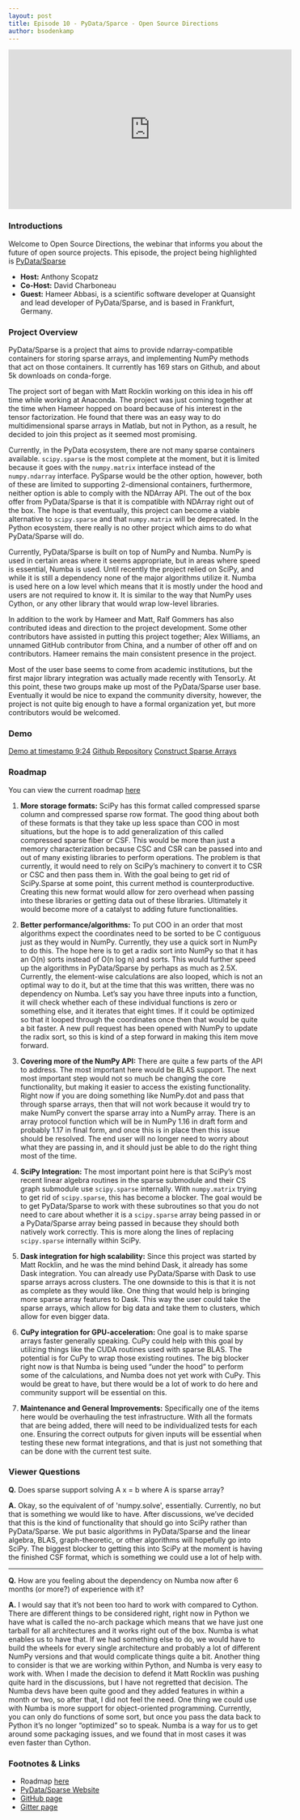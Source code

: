 ```yaml
---
layout: post
title: Episode 10 - PyData/Sparce - Open Source Directions
author: bsodenkamp
---
```


<iframe width="560" height="315" src="https://www.youtube.com/embed/AtVZX9EPZmM" frameborder="0" allow="accelerometer; autoplay; encrypted-media; gyroscope; picture-in-picture" allowfullscreen></iframe>

### Introductions

Welcome to Open Source Directions, the webinar that informs you about the future of open source projects.
This episode, the project being highlighted is [PyData/Sparse](https://sparse.pydata.org/en/latest/#)

* **Host:** Anthony Scopatz
* **Co-Host:** David Charboneau
* **Guest:** Hameer Abbasi, is a scientific software developer at Quansight and lead developer of PyData/Sparse, and is based in Frankfurt, Germany.

### Project Overview

PyData/Sparse is a project that aims to provide ndarray-compatible containers for storing sparse arrays, and implementing NumPy methods that act on those containers.  It currently has 169 stars on Github, and about 5k downloads on conda-forge.  

The project sort of began with Matt Rocklin working on this idea in his off time while working at Anaconda.  The project was just coming together at the time when Hameer hopped on board because of his interest in the tensor factorization.  He found that there was an easy way to do multidimensional sparse arrays in Matlab, but not in Python, as a result, he decided to join this project as it seemed most promising.

Currently, in the PyData ecosystem, there are not many sparse containers available.  `scipy.sparse` is the most complete at the moment, but it is limited because it goes with the `numpy.matrix` interface instead of the `numpy.ndarray` interface.  PySparse would be the other option, however, both of these are limited to supporting 2-dimensional containers, furthermore, neither option is able to comply with the NDArray API.  The out of the box offer from PyData/Sparse is that it is compatible with NDArray right out of the box.  The hope is that eventually, this project can become a viable alternative to `scipy.sparse` and that `numpy.matrix` will be deprecated.  In the Python ecosystem, there really is no other project which aims to do what PyData/Sparse will do.  

Currently, PyData/Sparse is built on top of NumPy and Numba.  NumPy is used in certain areas where it seems appropriate, but in areas where speed is essential, Numba is used.  Until recently the project relied on SciPy, and while it is still a dependency none of the major algorithms utilize it.  Numba is used here on a low level which means that it is mostly under the hood and users are not required to know it.  It is similar to the way that NumPy uses Cython, or any other library that would wrap low-level libraries.

In addition to the work by Hameer and Matt, Ralf Gommers has also contributed ideas and direction to the project development.  Some other contributors have assisted in putting this project together; Alex Williams, an unnamed GitHub contributor from China, and a number of other off and on contributors.  Hameer remains the main consistent presence in the project.

Most of the user base seems to come from academic institutions, but the first major library integration was actually made recently with TensorLy.  At this point, these two groups make up most of the PyData/Sparse user base.  Eventually it would be nice to expand the community diversity, however, the project is not quite big enough to have a formal organization yet, but more contributors would be welcomed.

### Demo

[Demo at timestamp 9:24](https://youtu.be/AtVZX9EPZmM)
[Github Repository](https://github.com/pydata/sparse)
[Construct Sparse Arrays](https://sparse.pydata.org/en/latest/construct.html)

### Roadmap

You can view the current roadmap [here](https://www.quansight.com/projects)

1. **More storage formats:**  SciPy has this format called compressed sparse column and compressed sparse row format.  The good thing about both of these formats is that they take up less space than COO in most situations, but the hope is to add generalization of this called compressed sparse fiber or CSF.  This would be more than just a memory characterization because CSC and CSR can be passed into and out of many existing libraries to perform operations.  The problem is that currently, it would need to rely on SciPy’s machinery to convert it to CSR or CSC and then pass them in.  With the goal being to get rid of SciPy.Sparse at some point, this current method is counterproductive.  Creating this new format would allow for zero overhead when passing into these libraries or getting data out of these libraries. Ultimately it would become more of a catalyst to adding future functionalities. 

2. **Better performance/algorithms:**  To put COO in an order that most algorithms expect the coordinates need to be sorted to be C contiguous just as they would in NumPy.  Currently, they use a quick sort in NumPy to do this.  The hope here is to get a radix sort into NumPy so that it has an O(n) sorts instead of O(n log n) and sorts.  This would further speed up the algorithms in PyData/Sparse by perhaps as much as 2.5X.  Currently, the element-wise calculations are also looped, which is not an optimal way to do it, but at the time that this was written, there was no dependency on Numba.  Let’s say you have three inputs into a function, it will check whether each of these individual functions is zero or something else, and it iterates that eight times.  If it could be optimized so that it looped through the coordinates once then that would be quite a bit faster.  A new pull request has been opened with NumPy to update the radix sort, so this is kind of a step forward in making this item move forward.

3. **Covering more of the NumPy API:**  There are quite a few parts of the API to address.  The most important here would be BLAS support.  The next most important step would not so much be changing the core functionality, but making it easier to access the existing functionality.  Right now if you are doing something like NumPy.dot and pass that through sparse arrays, then that will not work because it would try to make NumPy convert the sparse array into a NumPy array.  There is an array protocol function which will be in NumPy 1.16 in draft form and probably 1.17 in final form, and once this is in place then this issue should be resolved.  The end user will no longer need to worry about what they are passing in, and it should just be able to do the right thing most of the time.

4. **SciPy Integration:**  The most important point here is that SciPy’s most recent linear algebra routines in the sparse submodule and their CS graph submodule use `scipy.sparse` internally.  With `numpy.matrix` trying to get rid of `scipy.sparse`, this has become a blocker.  The goal would be to get PyData/Sparse to work with these subroutines so that you do not need to care about whether it is a `scipy.sparse` array being passed in or a PyData/Sparse array being passed in because they should both natively work correctly.  This is more along the lines of replacing `scipy.sparse` internally within SciPy.  

5. **Dask integration for high scalability:**  Since this project was started by Matt Rocklin, and he was the mind behind Dask, it already has some Dask integration.  You can already use PyData/Sparse with Dask to use sparse arrays across clusters.  The one downside to this is that it is not as complete as they would like.  One thing that would help is bringing more sparse array features to Dask.  This way the user could take the sparse arrays, which allow for big data and take them to clusters, which allow for even bigger data.  

6. **CuPy integration for GPU-acceleration:**  One goal is to make sparse arrays faster generally speaking.  CuPy could help with this goal by utilizing things like the CUDA routines used with sparse BLAS.  The potential is for CuPy to wrap those existing routines.  The big blocker right now is that Numba is being used “under the hood” to perform some of the calculations, and Numba does not yet work with CuPy.  This would be great to have, but there would be a lot of work to do here and community support will be essential on this.  

7. **Maintenance and General Improvements:**  Specifically one of the items here would be overhauling the test infrastructure.  With all the formats that are being added, there will need to be individualized tests for each one.  Ensuring the correct outputs for given inputs will be essential when testing these new format integrations, and that is just not something that can be done with the current test suite.  


### Viewer Questions

**Q.** Does sparse support solving A x = b where A is sparse array?

**A.**  Okay, so the equivalent of of 'numpy.solve', essentially.   Currently, no but that is something we would like to have.  After discussions, we’ve decided that this is the kind of functionality that should go into SciPy rather than PyData/Sparse.  We put basic algorithms in PyData/Sparse and the linear algebra, BLAS, graph-theoretic, or other algorithms will hopefully go into SciPy.  The biggest blocker to getting this into SciPy at the moment is having the finished CSF format, which is something we could use a lot of help with.  

---

**Q.** How are you feeling about the dependency on Numba now after 6 months (or more?) of experience with it?

**A.** I would say that it’s not been too hard to work with compared to Cython.  There are different things to be considered right, right now in Python we have what is called the no-arch package which means that we have just one tarball for all architectures and it works right out of the box.  Numba is what enables us to have that.  If we had something else to do, we would have to build the wheels for every single architecture and probably a lot of different NumPy versions and that would complicate things quite a bit.  Another thing to consider is that we are working within Python, and Numba is very easy to work with.  When I made the decision to defend it Matt Rocklin was pushing quite hard in the discussions, but I have not regretted that decision.  The Numba devs have been quite good and they added features in within a month or two, so after that, I did not feel the need. One thing we could use with Numba is more support for object-oriented programming.  Currently, you can only do functions of some sort, but once you pass the data back to Python it’s no longer “optimized” so to speak.  Numba is a way for us to get around some packaging issues, and we found that in most cases it was even faster than Cython. 

### Footnotes & Links

* Roadmap [here](https://docs.wixstatic.com/ugd/095d2c_ac81d19db47047c79a55da7a6c31cf66.pdf)
* [PyData/Sparse Website](https://sparse.pydata.org/en/latest/index.html)
* [GitHub page](https://github.com/pydata/sparse)
* [Gitter page](https://gitter.im/pydata/sparse)
